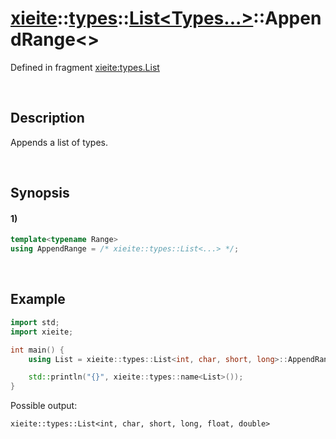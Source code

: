 # [xieite](../../../../../xieite.md)\:\:[types](../../../../../types.md)\:\:[List<Types...>](../../../list.md)\:\:AppendRange\<\>
Defined in fragment [xieite:types.List](../../../../../../src/types/list.cpp)

&nbsp;

## Description
Appends a list of types.

&nbsp;

## Synopsis
#### 1)
```cpp
template<typename Range>
using AppendRange = /* xieite::types::List<...> */;
```

&nbsp;

## Example
```cpp
import std;
import xieite;

int main() {
    using List = xieite::types::List<int, char, short, long>::AppendRange<xieite::types::List<float, double>>;

    std::println("{}", xieite::types::name<List>());
}
```
Possible output:
```
xieite::types::List<int, char, short, long, float, double>
```
